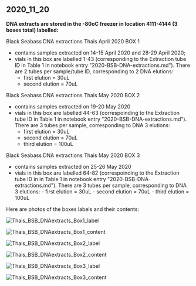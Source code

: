 ## 2020_11_20

**DNA extracts are stored in the -80oC freezer in location 4111-4144 (3 boxes total) labelled:**

Black Seabass DNA extractions Thais April 2020 BOX 1
  - contains samples extracted on 14-15 April 2020 and 28-29 April 2020;
  - vials in this box are labelled 1-43 (corresponding to the Extraction tube ID in Table 1 in notebook entry "2020-BSB-DNA-extractions.md"). There are 2 tubes per sample/tube ID, corresponding to 2 DNA elutions:
    - first elution = 30uL
    - second elution = 70uL

Black Seabass DNA extractions Thais May 2020 BOX 2
  - contains samples extracted on 19-20 May 2020
  - vials in this box are labelled 44-63 (correspoinding to the Extraction tube ID in Table 1 in notebook entry "2020-BSB-DNA-extractions.md"). There are 3 tubes per sample, corresponding to DNA 3 elutions:
    - first elution = 30uL
    - second elution = 70uL
    - third elution = 100uL
    
      
Black Seabass DNA extractions Thais May 2020 BOX 3
  - contains samples extracted on 25-26 May 2020
   - vials in this box are labelled 64-82 (correspoinding to the Extraction tube ID in in Table 1 in notebook entry "2020-BSB-DNA-extractions.md"). There are 3 tubes per sample, corresponding to DNA 3 elutions:
    - first elution = 30uL
    - second elution = 70uL
    - third elution = 100uL

Here are photos of the boxes labels and their contents:

![Thais_BSB_DNAextracts_Box1_label](../img/Box1_label_April_2020.JPG)

![Thais_BSB_DNAextracts_Box1_content](../img/Box1_vials_April2020.jpg)

![Thais_BSB_DNAextracts_Box2_label](../img/Box2_label_May2020.jpg)

![Thais_BSB_DNAextracts_Box2_content](../img/Box2_vials_May2020.jpg)

![Thais_BSB_DNAextracts_Box3_label](../img/Box3_label_May2020.jpg)

![Thais_BSB_DNAextracts_Box3_content](../img/Box3_vials_May2020.jpg)
